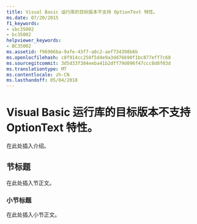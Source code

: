 ```yaml
---
title: Visual Basic 运行库的目标版本不支持 OptionText 特性。
ms.date: 07/20/2015
f1_keywords:
- vbc35002
- bc35002
helpviewer_keywords:
- BC35002
ms.assetid: f96906ba-9afe-43f7-a8c2-aef734398b6b
ms.openlocfilehash: c8f914cc258f5d4e9a3dd76690f1bc877eff7c68
ms.sourcegitcommit: 3d5d33f384eeba41b2dff79d096f47ccc8d8f03d
ms.translationtype: MT
ms.contentlocale: zh-CN
ms.lasthandoff: 05/04/2018
---
```

# <a name="the-targeted-version-of-the-visual-basic-runtime-library-does-not-support-the-optiontext-attribute"></a>Visual Basic 运行库的目标版本不支持 OptionText 特性。
在此处插入介绍。  
  
## <a name="section-heading"></a>节标题  
 在此处插入节正文。  
  
### <a name="subsection-heading"></a>小节标题  
 在此处插入小节正文。
